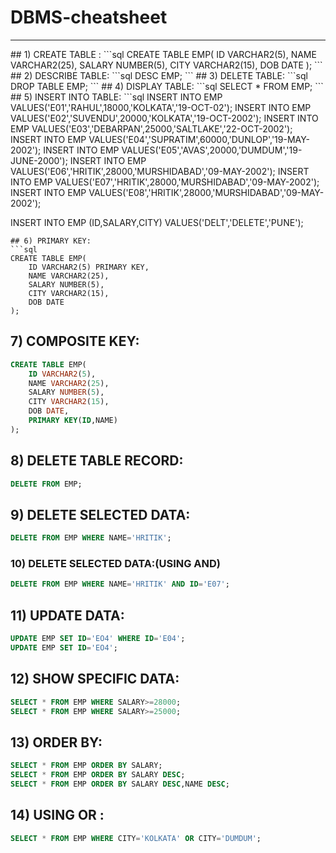 # DBMS-cheatsheet
<hr>
## 1) CREATE TABLE :
```sql
CREATE TABLE EMP(
	ID VARCHAR2(5),
	NAME VARCHAR2(25),
	SALARY NUMBER(5),
	CITY VARCHAR2(15),
	DOB DATE
);
```
## 2) DESCRIBE TABLE:
```sql
DESC EMP;
```
## 3) DELETE TABLE:
```sql
DROP TABLE EMP;
```
## 4) DISPLAY TABLE:
```sql
SELECT * FROM EMP;
```
## 5) INSERT INTO TABLE:
```sql
INSERT INTO EMP VALUES('E01','RAHUL',18000,'KOLKATA','19-OCT-02');
INSERT INTO EMP VALUES('E02','SUVENDU',20000,'KOLKATA','19-OCT-2002');
INSERT INTO EMP VALUES('E03','DEBARPAN',25000,'SALTLAKE','22-OCT-2002');
INSERT INTO EMP VALUES('E04','SUPRATIM',60000,'DUNLOP','19-MAY-2002');
INSERT INTO EMP VALUES('E05','AVAS',20000,'DUMDUM','19-JUNE-2000');
INSERT INTO EMP VALUES('E06','HRITIK',28000,'MURSHIDABAD','09-MAY-2002');
INSERT INTO EMP VALUES('E07','HRITIK',28000,'MURSHIDABAD','09-MAY-2002');
INSERT INTO EMP VALUES('E08','HRITIK',28000,'MURSHIDABAD','09-MAY-2002');

INSERT INTO EMP (ID,SALARY,CITY) VALUES('DELT','DELETE','PUNE');
```
## 6) PRIMARY KEY:
```sql
CREATE TABLE EMP(
	ID VARCHAR2(5) PRIMARY KEY,
	NAME VARCHAR2(25),
	SALARY NUMBER(5),
	CITY VARCHAR2(15),
	DOB DATE
);
```

## 7) COMPOSITE KEY:
```sql
CREATE TABLE EMP(
	ID VARCHAR2(5),
	NAME VARCHAR2(25),
	SALARY NUMBER(5),
	CITY VARCHAR2(15),
	DOB DATE,
	PRIMARY KEY(ID,NAME)
);
```
## 8) DELETE TABLE RECORD:
```sql
DELETE FROM EMP;
```
## 9) DELETE SELECTED DATA:
```sql
DELETE FROM EMP WHERE NAME='HRITIK';
```
### 10) DELETE SELECTED DATA:(USING AND)
```sql
DELETE FROM EMP WHERE NAME='HRITIK' AND ID='E07';
```
## 11) UPDATE DATA:
```sql
UPDATE EMP SET ID='EO4' WHERE ID='E04';
UPDATE EMP SET ID='EO4';
```
## 12) SHOW SPECIFIC DATA:
```sql
SELECT * FROM EMP WHERE SALARY>=28000;
SELECT * FROM EMP WHERE SALARY>=25000;
```
## 13) ORDER BY:
```sql
SELECT * FROM EMP ORDER BY SALARY;
SELECT * FROM EMP ORDER BY SALARY DESC;
SELECT * FROM EMP ORDER BY SALARY DESC,NAME DESC;
```
## 14) USING OR :
```sql
SELECT * FROM EMP WHERE CITY='KOLKATA' OR CITY='DUMDUM';
```


